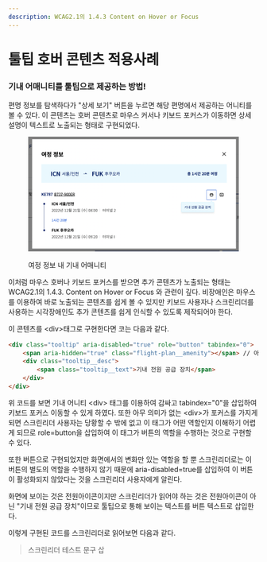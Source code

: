 ```yaml
---
description: WCAG2.1의 1.4.3 Content on Hover or Focus
---
```


# 툴팁 호버 콘텐츠 적용사례

### 기내 어매니티를 툴팁으로 제공하는 방법!

편명 정보를 탐색하다가 "상세 보기" 버튼을 누르면 해당 편명에서 제공하는 어니티를 볼 수 있다. 이 콘텐츠는 호버 콘텐츠로 마우스 커서나 키보드 포커스가 이동하면 상세 설명이 텍스트로 노출되는 형태로 구현되었다.

<figure><img src="../../.gitbook/assets/image (1).png" alt=""><figcaption><p>여정 정보 내 기내 어매니티</p></figcaption></figure>

이처럼 마우스 호버나 키보드 포커스를 받으면 추가 콘텐츠가 노출되는 형태는 WCAG2.1의 1.4.3. Content on Hover or Focus 와 관련이 깊다. 비장애인은 마우스를 이용하여 바로 노출되는 콘텐츠를 쉽게 볼 수 있지만 키보드 사용자나 스크린리더를 사용하는 시각장애인도 추가 콘텐츠를 쉽게 인식할 수 있도록 제작되어야 한다.

이 콘텐츠를 \<div>태그로 구현한다면 코는 다음과 같다.

```html
<div class="tooltip" aria-disabled="true" role="button" tabindex="0">
    <span aria-hidden="true" class="flight-plan__amenity"></span> // 아이콘
    <div class="tooltip__desc">
        <span class="tooltip__text">기내 전원 공급 장치</span>
    </div>
</div>
```

위 코드를 보면 기내 어니티 \<div> 태그를 이용하여 감싸고 tabindex="0"을 삽입하여 키보드 포커스 이동할 수 있게 하였다. 또한 아무 의미가 없는 \<div>가 포커스를 가지게 되면 스크린리더 사용자는 당황할 수 밖에 없고 이 태그가 어떤 역할인지 이해하기 어렵게 되므로 role=button을 삽입하여 이 태그가 버튼의 역할을 수행하는 것으로 구현할 수 있다.

또한 버튼으로 구현되었지만 화면에서의 변화만 있는 역할을 할 뿐 스크린리더로는 이 버튼의 별도의 역할을 수행하지 않기 때문에 aria-disabled=true를 삽입하여 이 버튼이 활성화되지 않았다는 것을 스크린리더 사용자에게 알린다.

화면에 보이는 것은 전원아이콘이지만 스크린리더가 읽어야 하는 것은 전원아이콘이 아닌 "기내 전원 공급 장치"이므로 툴팁으로 통해 보이는 텍스트를 버튼 텍스트로 삽입한다.&#x20;

이렇게 구현된 코드를 스크린리더로 읽어보면 다음과 같다.

> 스크린리더 테스트 문구 삽
>
>
